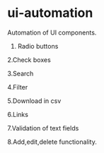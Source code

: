 # ui-automation
Automation of UI components.

1. Radio buttons

 2.Check boxes
 
 3.Search
 
 4.Filter
 
 5.Download in csv
 
 6.Links
 
 7.Validation of text fields
 
 8.Add,edit,delete functionality. 
